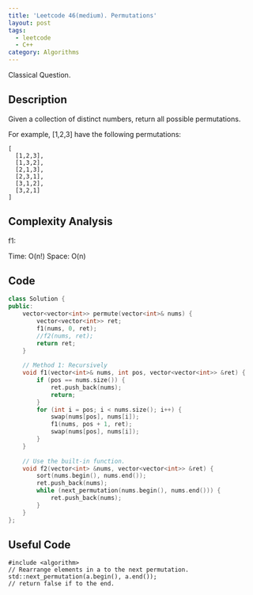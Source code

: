 ```yaml
---
title: 'Leetcode 46(medium). Permutations'
layout: post
tags:
  - leetcode
  - C++
category: Algorithms 
---
```


Classical Question.

<!--more-->

## Description
Given a collection of distinct numbers, return all possible permutations.

For example,
[1,2,3] have the following permutations:

```
[
  [1,2,3],
  [1,3,2],
  [2,1,3],
  [2,3,1],
  [3,1,2],
  [3,2,1]
]
```


## Complexity Analysis

f1:

Time: O(n!)
Space: O(n)

## Code

```cpp
class Solution {
public:
    vector<vector<int>> permute(vector<int>& nums) {
        vector<vector<int>> ret;
        f1(nums, 0, ret);
        //f2(nums, ret);
        return ret;
    }
    
    // Method 1: Recursively
    void f1(vector<int>& nums, int pos, vector<vector<int>> &ret) {
        if (pos == nums.size()) {
            ret.push_back(nums);
            return;
        }
        for (int i = pos; i < nums.size(); i++) {
            swap(nums[pos], nums[i]);
            f1(nums, pos + 1, ret);
            swap(nums[pos], nums[i]);
        }
    }
    
    // Use the built-in function.
    void f2(vector<int> &nums, vector<vector<int>> &ret) {
        sort(nums.begin(), nums.end());
        ret.push_back(nums);
        while (next_permutation(nums.begin(), nums.end())) {
            ret.push_back(nums);
        }
    }
};
```

## Useful Code

```
#include <algorithm>
// Rearrange elements in a to the next permutation.
std::next_permutation(a.begin(), a.end()); 
// return false if to the end.
```

